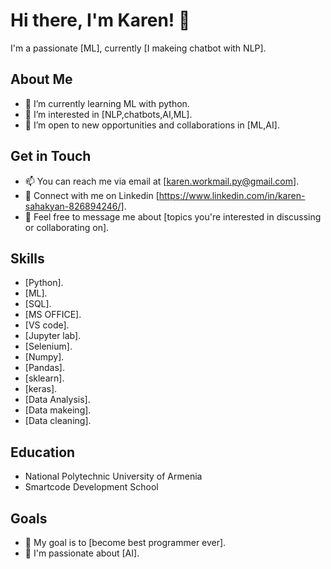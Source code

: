# Hi there, I'm Karen! 👋

I'm a passionate [ML], currently [I makeing chatbot with NLP].

## About Me

- 🌱 I’m currently learning ML with python.
- 👀 I’m interested in [NLP,chatbots,AI,ML].
- 💼 I’m open to new opportunities and collaborations in [ML,AI].


## Get in Touch

- 📫 You can reach me via email at [karen.workmail.py@gmail.com].
- 📱 Connect with me on Linkedin [https://www.linkedin.com/in/karen-sahakyan-826894246/].
- 💬 Feel free to message me about [topics you're interested in discussing or collaborating on].

## Skills

- [Python].
- [ML].
- [SQL].
- [MS OFFICE].
- [VS code].
- [Jupyter lab].
- [Selenium].
- [Numpy].
- [Pandas].
- [sklearn].
- [keras].
- [Data Analysis].
- [Data makeing].
- [Data cleaning].
 
## Education

- National Polytechnic University of Armenia
- Smartcode Development School

## Goals

- 🚀 My goal is to [become best programmer ever].
- 📖 I'm passionate about [AI].


